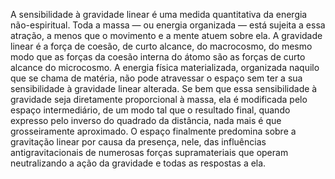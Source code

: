 ﻿A sensibilidade à gravidade linear é uma medida quantitativa da energia não-espiritual. Toda a massa — ou energia organizada — está sujeita a essa atração, a menos que o movimento e a mente atuem sobre ela. A gravidade linear é a força de coesão, de curto alcance, do macrocosmo, do mesmo modo que as forças da coesão interna do átomo são as forças de curto alcance do microcosmo. A energia física materializada, organizada naquilo que se chama de matéria, não pode atravessar o espaço sem ter a sua sensibilidade à gravidade linear alterada. Se bem que essa sensibilidade à gravidade seja diretamente proporcional à massa, ela é modificada pelo espaço intermediário, de um modo tal que o resultado final, quando expresso pelo inverso do quadrado da distância, nada mais é que grosseiramente aproximado. O espaço finalmente predomina sobre a gravitação linear por causa da presença, nele, das influências antigravitacionais de numerosas forças supramateriais que operam neutralizando a ação da gravidade e todas as respostas a ela.